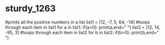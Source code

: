 # sturdy_1263
#prints all the positive numbers in a list 
list1 = [12, -7, 5, 64, -14] 
#loops through each item in list1
for a in list1:
    if(a>0):
        print(a,end=" ")
list2 = [12, 14, -95, 3]
#loops through each item in list2
for b in list2:
    if(b>0):
        print(b,end=" ")
 
